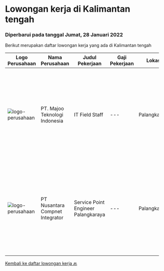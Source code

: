
  # Lowongan kerja di Kalimantan tengah

  ### Diperbarui pada tanggal Jumat, 28 Januari 2022

  Berikut merupakan daftar lowongan kerja yang ada di Kalimantan tengah

  |Logo Perusahaan | Nama Perusahaan | Judul Pekerjaan | Gaji Pekerjaan | Lokasi | Deskripsi | Tanggal diunggah | Pranala |
  | -------------- | --------------- | --------------- | --------- | --------- | -------------- | ------- | ----------- |
  |![logo-perusahaan](https://image-service-cdn.seek.com.au/2a2c8a948d223cf92abbc34c9b4e6cee325386db/ee4dce1061f3f616224767ad58cb2fc751b8d2dc)|PT. Majoo Teknologi Indonesia|IT Field Staff|---|Palangkaraya|Deskripsi Pekerjaan: Melakukan instalasi beserta pengaturan software dan hardware majoo. Memberikan edukasi (training) kepada staff / manager/ owner...|Senin, 24 Januari 2022|https://www.jobstreet.co.id/id/job/it-field-staff-3767275?token=0~c2d547cb-7a1f-4765-afaf-1b50d7687111&sectionRank=1&jobId=jobstreet-id-job-3767275|
|![logo-perusahaan](https://image-service-cdn.seek.com.au/faf1379cb2f8ff5c87162dc20c60c0d2f63dba1c/ee4dce1061f3f616224767ad58cb2fc751b8d2dc)|PT Nusantara Compnet Integrator|Service Point Engineer Palangkaraya|---|Palangkaraya|S1 Teknik Komputer, Ilmu Komputer, Teknik Informatika atau Ilmu Komputer lainnya. Memiliki pengalaman minimal 1 tahun, fresh graduate dipersilahkan...|Jumat, 21 Januari 2022|https://www.jobstreet.co.id/id/job/service-point-engineer-palangkaraya-3744961?token=0~c2d547cb-7a1f-4765-afaf-1b50d7687111&sectionRank=2&jobId=jobstreet-id-job-3744961|


  [Kembali ke daftar lowongan kerja 🔙](../README.md#daftar-lowongan-kerja)
  